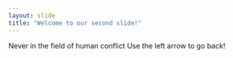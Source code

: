 ```yaml
---
layout: slide
title: "Welcome to our second slide!"
---
```

Never in the field of human conflict
Use the left arrow to go back!
